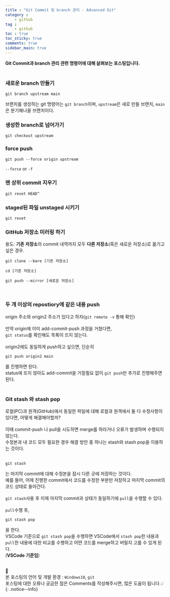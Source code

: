 ```yaml
---
title : "Git Commit 및 branch 관리 - Advanced Git"
category :
    - github
tag :
    - github
toc : true
toc_sticky: true
comments: true
sidebar_main: true
---
```


**Git Commit과 branch 관리 관련 명령어에 대해 살펴보는 포스팅입니다.**<br><br>

### 새로운 branch 만들기
```
git branch upstream main
```
브랜치를 생성하는 git 명령어는 `git branch`이며, `upstream`은 새로 만들 브랜치, `main`은 분기해나올 브랜치이다.

### 생성한 branch로 넘어가기
```
git checkout upstream
```

### force push
```
git push --force origin upstream
```
`--force` or `-f`

### 맨 상위 commit 지우기
```
git reset HEAD^
```

### staged된 파일 unstaged 시키기
```
git reset
```

### GitHub 저장소 미러링 하기
용도: **기존 저장소**의 commit 내역까지 모두 **다른 저장소**(혹은 새로운 저장소)로 옮기고 싶은 경우.
```
git clone --bare [기존 저장소] 
``` 
```
cd [기존 저장소]
```
```
git push --mirror [새로운 저장소]
```
<br>

### 두 개 이상의 repostiory에 같은 내용 push
origin 주소와 origin2 주소가 있다고 하자(`git remote -v` 통해 확인)<br><br>
만약 origin에 이미 add-commit-push 과정을 거쳤다면,<br>
`git status`를 확인해도 목록이 뜨지 않는다.<br><br>
origin2에도 동일하게 push하고 싶으면, 단순히
```
git push origin2 main
```
를 진행하면 된다.<br>
status에 뜨지 않아도 add-commit을 거칠필요 없이 `git push`만 추가로 진행해주면 된다.
<br><br>

### Git stash 와 stash pop
로컬(PC)과 원격(GitHub)에서 동일한 파일에 대해 로컬과 원격에서 둘 다 수정사항이 있다면, 어떻게 해결해야할까?<br><br>
이때 commit-push 나 pull을 시도하면 merge를 하라거나 오류가 발생하며 수행되지 않는다.<br>
수정본과 내 코드 모두 필요한 경우 해결 방안 중 하나는 stash와 stash pop을 이용하는 것이다.<br><br>
```
git stash
```
는 마지막 commit에 대해 수정본을 잠시 다른 곳에 저장하는 것이다.<br>
예를 들어, 어제 진행한 commit에서 코드를 수정한 부분만 저장하고 마지막 commit의 코드 상태로 돌아간다.<br><br>
`git stash`사용 후 이제 마지막 commit과 상태가 동일하기에 `pull`을 수행할 수 있다.<br><br>
`pull`수행 후,
```
git stash pop
```
을 한다.<br>
VSCode 기준으로 `git stash pop`을 수행하면 VSCode에서 `stash pop`한 내용과 `pull`한 내용에 대한 비교를 수행하고 어떤 코드를 merge하고 버릴지 고를 수 있게 된다.<br>
(**VSCode 기준임**)<br><br>


📣<br>
본 포스팅의 언어 및 개발 환경 : `Windows10`, `git`<br>
포스팅에 대한 오류나 궁금한 점은 Comments를 작성해주시면, 많은 도움이 됩니다.💡
{: .notice--info}
